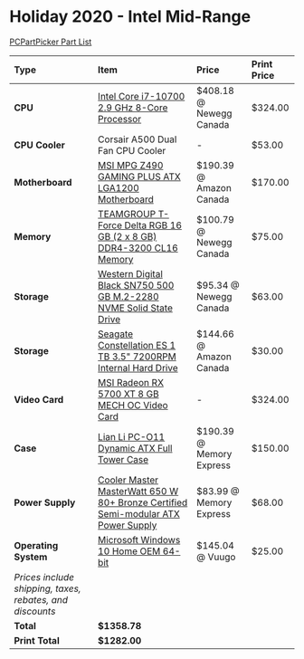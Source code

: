 # Holiday 2020 - Intel Mid-Range

[PCPartPicker Part List](https://ca.pcpartpicker.com/list/ncC4Zw)

| Type                                                     | Item                                                                                                                                                                                                                              | Price                    | Print Price |
| :------------------------------------------------------- | :-------------------------------------------------------------------------------------------------------------------------------------------------------------------------------------------------------------------------------- | :----------------------- | :---------- |
| **CPU**                                                  | [Intel Core i7-10700 2.9 GHz 8-Core Processor](https://ca.pcpartpicker.com/product/dLK2FT/intel-core-i7-10700-29-ghz-8-core-processor-bx8070110700)                                                                               | $408.18 @ Newegg Canada  | $324.00     |
| **CPU Cooler**                                           | Corsair A500 Dual Fan CPU Cooler                                                                                                                                                                                                  | -                        | $53.00      |
| **Motherboard**                                          | [MSI MPG Z490 GAMING PLUS ATX LGA1200 Motherboard](https://ca.pcpartpicker.com/product/YNTzK8/msi-mpg-z490-gaming-plus-atx-lga1200-motherboard-mpg-z490-gaming-plus)                                                              | $190.39 @ Amazon Canada  | $170.00     |
| **Memory**                                               | [TEAMGROUP T-Force Delta RGB 16 GB (2 x 8 GB) DDR4-3200 CL16 Memory](https://ca.pcpartpicker.com/product/2bJtt6/teamgroup-t-force-delta-rgb-16-gb-2-x-8-gb-ddr4-3200-cl16-memory-tf3d416g3200hc16cdc01)                           | $100.79 @ Newegg Canada  | $75.00      |
| **Storage**                                              | [Western Digital Black SN750 500 GB M.2-2280 NVME Solid State Drive](https://ca.pcpartpicker.com/product/KTQG3C/western-digital-wd_black-sn750-500-gb-m2-2280-nvme-solid-state-drive-wds500g3x0c)                                 | $95.34 @ Newegg Canada   | $63.00      |
| **Storage**                                              | [Seagate Constellation ES 1 TB 3.5" 7200RPM Internal Hard Drive](https://ca.pcpartpicker.com/product/ZwsKHx/seagate-internal-hard-drive-st1000nm0011)                                                                             | $144.66 @ Amazon Canada  | $30.00      |
| **Video Card**                                           | [MSI Radeon RX 5700 XT 8 GB MECH OC Video Card](https://ca.pcpartpicker.com/product/HWbCmG/msi-radeon-rx-5700-xt-8-gb-mech-oc-video-card-rx-5700-xt-mech-oc)                                                                      | -                        | $324.00     |
| **Case**                                                 | [Lian Li PC-O11 Dynamic ATX Full Tower Case](https://ca.pcpartpicker.com/product/Hwkj4D/lian-li-pc-o11dx-atx-full-tower-case-pc-o11dx)                                                                                            | $190.39 @ Memory Express | $150.00     |
| **Power Supply**                                         | [Cooler Master MasterWatt 650 W 80+ Bronze Certified Semi-modular ATX Power Supply](https://ca.pcpartpicker.com/product/VGc48d/cooler-master-masterwatt-650w-80-bronze-certified-semi-modular-atx-power-supply-mpx-6501-amaab-us) | $83.99 @ Memory Express  | $68.00      |
| **Operating System**                                     | [Microsoft Windows 10 Home OEM 64-bit](https://ca.pcpartpicker.com/product/wtgPxr/microsoft-os-kw900140)                                                                                                                          | $145.04 @ Vuugo          | $25.00      |
| _Prices include shipping, taxes, rebates, and discounts_ |
| **Total**                                                | **$1358.78**                                                                                                                                                                                                                      |
| **Print Total**                                          | **$1282.00**                                                                                                                                                                                                                      |
